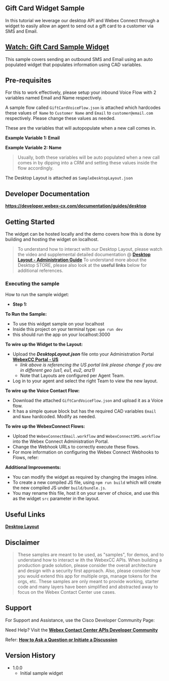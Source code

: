 ## Gift Card Widget Sample

In this tutorial we leverage our desktop API and Webex Connect through a widget to easily allow an agent to send out a gift card to a customer via SMS and Email.

## [Watch: Gift Card Sample Widget](https://app.vidcast.io/share/fbc138f2-34ff-4d2c-8351-f389d462f233)

This sample covers sending an outbound SMS and Email using an auto populated widget that populates information using CAD variables.

## Pre-requisites

For this to work effectively, please setup your inbound Voice Flow with 2 variables named Email and Name respectively.

A sample flow called `GiftCardVoiceFlow.json` is attached which hardcodes these values of` Name` to `Customer Name` and `Email` to `customer@email.com` respectively.
Please change these values as needed.

These are the variables that will autopopulate when a new call comes in.

**Example Variable 1: Email**

**Example Variable 2: Name**

> Usually, both these variables will be auto populated when a new call comes in by dipping into a CRM and setting these values inside the flow accordingly.

The Desktop Layout is attached as `SampleDesktopLayout.json`

## Developer Documentation

**https://developer.webex-cx.com/documentation/guides/desktop**

## Getting Started

The widget can be hosted locally and the demo covers how this is done by building and hosting the widget on localhost.

> To understand how to interact with our Desktop Layout, please watch the video and supplemental detailed documentation @ **[Desktop Layout - Administration Guide](https://www.cisco.com/c/en/us/td/docs/voice_ip_comm/cust_contact/contact_center/webexcc/SetupandAdministrationGuide_2/b_mp-release-2/b_cc-release-2_chapter_011.html#topic_8230815F4023699032326F948C3F1495)**
> To understand more about the Desktop STORE, please also look at the **useful links** below for additional references.

### Executing the sample

How to run the sample widget:

- **Step 1:**

**To Run the Sample:**

- To use this widget sample on your localhost
- Inside this project on your terminal type: `npm run dev`
- this should run the app on your localhost:3000

**To wire up the Widget to the Layout:**

- Upload the **_DesktopLayout.json_** file onto your Administration Portal **[WebexCC Portal - US](https://portal.wxcc-us1.cisco.com/portal/home.html#)**
  - _link above is referencing the US portal link please change if you are in different geo (us1, eu1, eu2, anz1)_
  - Note that Layouts are configured per Agent Team.
- Log in to your agent and select the right Team to view the new layout.

**To wire up the Voice Contact Flow:**

- Download the attached `GiftCardVoiceFlow.json` and upload it as a Voice flow.
- It has a simple queue block but has the required CAD variables `Email` and `Name` hardcoded. Modify as needed.

**To wire up the WebexConnect Flows:**

- Upload the `WebexConnectEmail.workflow` and `WebexConnectSMS.workflow` into the Webex Connect Administration Portal.
- Change the Webhook URLs to correctly execute these flows.
- For more information on configuring the Webex Connect Webhooks to Flows, refer:

**Additional Improvements:**

- You can modify the widget as required by changing the images inline.
- To create a new compiled JS file, using `npm run build` which will create the new compiled JS under `build/bundle.js`.
- You may rename this file, host it on your server of choice, and use this as the widget `src` parameter in the layout.

## Useful Links

**[Desktop Layout](https://www.cisco.com/c/en/us/td/docs/voice_ip_comm/cust_contact/contact_center/webexcc/SetupandAdministrationGuide_2/b_mp-release-2/b_cc-release-2_chapter_011.html#topic_8230815F4023699032326F948C3F1495)**

## Disclaimer

> These samples are meant to be used, as "samples", for demos, and to understand how to interact w
> ith the WebexCC APIs.
> When building a production grade solution, please consider the overall architecture and design with a security first approach.
> Also, please consider how you would extend this app for multiple orgs, manage tokens for the orgs, etc.
> These samples are only meant to provide working, starter code and many layers have been simplified and abstracted away to focus on the Webex Contact Center use cases.

## Support

For Support and Assistance, use the Cisco Developer Community Page:

Need Help? Visit the **[Webex Contact Center APIs Developer Community](https://community.cisco.com/t5/contact-center/bd-p/j-disc-dev-contact-center)**

Refer: **[How to Ask a Question or Initiate a Discussion](https://community.cisco.com/t5/contact-center/webex-contact-center-apis-developer-community-and-support/m-p/4558270)**

## Version History

- 1.0.0
  - Initial sample widget
